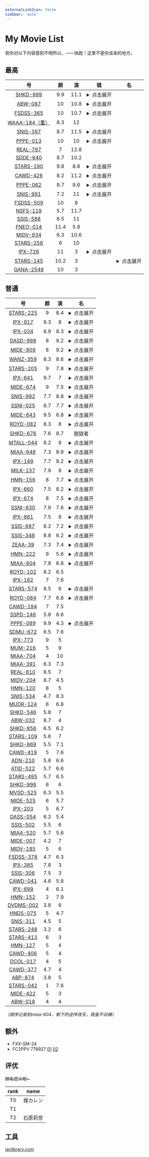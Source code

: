 ```yaml
---
externalLinkIcon: false
sidebar: 'auto'
---
```

# My Movie List
<div class="subtitle">若你对以下内容感到不明所以，——快跑！这里不是你该来的地方。</div>

## 最高
|号|颜|演|链|名|
| :--: | :--: | :--: | :--: | :--: |
|[SHKD-999](https://jable.tv/videos/shkd-999/)|9.9|11.1|<details><summary>点击展开</summary><p>magnet:?xt=urn:btih:210B775C018A5D487B1315A3DD2A3BD597DF59EA</p></details>|
|[ABW-087](https://www2.javhdporn.net/video/ABW-087/)|10|10.8|<details><summary>点击展开</summary><p>magnet:?xt=urn:btih:c8478e3aa5a20c599cd48638fb8faa02206a6d65</p></details>|
|[FSDSS-365](https://www2.javhdporn.net/video/FSDSS-365c/)|10|10.7|<details><summary>点击展开</summary><p>magnet:?xt=urn:btih:d43c655cb761cd2fab0a0df093a9c1e663cb6d5f</p></details>|
|[WAAA-184（重）](https://jable.tv/videos/waaa-184/)|8.3|12|
|[SNIS-397](https://www2.javhdporn.net/video/SNIS-397/)|8.7|11.5|<details><summary>点击展开</summary><p>magnet:?xt=urn:btih:11CAC397D8B472DCADD6DD7F58988D443D511B8C</p></details>|
|[PPPE-013](https://www2.javhdporn.net/video/PPPE-013c/)|10|10|<details><summary>点击展开</summary><p>magnet:?xt=urn:btih:484d3db110d9c7d8a47ff1f5e53433db32e58eba</p></details>|
|[REAL-797](https://tktube.com/videos/141768/real-797/)|7|12.8|
|[SDDE-640](https://missav.com/en/sdde-640)|8.7|10.2|
|[STARS-190](https://www2.javhdporn.net/video/STARS-190/)|9.8|8.8|<details><summary>点击展开</summary><p>magnet:?xt=urn:btih:b8197c436e07951dbe3a329fa7c2e1925cc003b4</p></details>|
|[CAWD-426](https://missav.com/cawd-426)|8.2|11.2|<details><summary>点击展开</summary><p>magnet:?xt=urn:btih:E49CBDB1DC6831BE08BB8119A348B6BCE23838B5</p></details>|
|[PPPE-062](https://www2.javhdporn.net/video/pppe-062)|9.7|8.6|<details><summary>点击展开</summary><p>magnet:?xt=urn:btih:9082F40E5DD827973FADA9D3583F6F766BC1107C</p></details>|
|[SNIS-991](https://www2.javhdporn.net/video/snis-991c)|7.2|11|<details><summary>点击展开</summary><p>magnet:?xt=urn:btih:1632088697942D97B912E7AAFE3B98A281AE7058</p></details>|
|[FSDSS-509](https://jable.tv/videos/fsdss-509/)|10|8|
|[NSFS-119](https://jable.tv/videos/nsfs-119/)|5.7|11.7|
|[SSIS-588](https://missav.com/ssis-588)|6.5|11|
|[FNEO-014](https://missav.com/fneo-014)|11.4|5.8|
|[MIDV-934](https://missav.com/mide-934)|6.3|10.6|
|[STARS-256](https://missav.com/stars-256)|6|10|
|[IPX-726](https://www2.javhdporn.net/video/ipx-726)|11|3|<details><summary>点击展开</summary><p>magnet:?xt=urn:btih:74ED6ED378FBD3B58224A057BF7B59E1298CB72A</p></details>|
|[STARS-145](https://missav.com/en/stars-145-uncensored-leak)|10.2|3||<details><summary>点击展开</summary><p>いち夏、覚醒。汁まみれ 汗だく舐め合い体液どろどろ！濃密に絡み合う濃度 200％のとてつもなくイヤラシイ性交 永野いち夏</p></details>|
|[GANA-2548](https://www5.javmost.com/GANA-2548/)|10|3|
## 普通

|号|颜|演|名|
| :--: | :--: | :--: | :--: |
|[STARS-225](https://njav.tv/en/v/stars-225-uncensored-leaked)|9|8.4|<details><summary>点击展开</summary><p>僕を助けてくれた大好きな女子が体育会系クズにレ × プされているのに… 青空ひかり</p><img src="https://pics.dmm.co.jp/mono/movie/adult/royd084/royd084pl.jpg" /></details>|
|[IPX-917](https://www2.javhdporn.net/video/ipx-917/)|9.3|8|<details><summary>点击展开</summary><p>「家出して来たって言うから泊めてあげるけどお前ヤラせろよ。」 家出娘の末路… 征服ハメ撮りレ × プ姦 桃乃木かな</p></details>|
|[IPX-034](https://missav.com/cn/ipx-034)|8.9|8.3|<details><summary>点击展开</summary><p>売られた愛嬢 幸せな家庭を襲った DQN グループの鬼畜訪問 相沢みなみ</p></details>|
|[DASD-998](https://www2.javhdporn.net/video/dasd-998c/)|8|9.2|<details><summary>点击展开</summary><p>女体化した俺は親友に求められるがまま、受け入れて、心も女になっていた。 天然美月</p></details>
|[MIDE-909](https://www4.javhdporn.net/video/mide-909/)|8|9.2|<details><summary>点击展开</summary><p>大嫌いな同級生の部屋に監禁されオシッコも許されなかった私… 七沢みあ</p></details>
|[WANZ-359](https://www2.javhdporn.net/video/WANZ-359c/)|8.3|8.6|<details><summary>点击展开</summary><p>新任女教師 残忍冷酷中出しレ × プ輪姦 つぼみ</p></details>
|[STARS-205](https://missav.com/ja/stars-205)|9|7.8|<details><summary>点击展开</summary><p>小柄な元アイドル美少女がデカチンでイキ狂う！ 限界イカセ 何回イっても止まらない巨根超絶激ピストン 永野いち夏</p></details>
|[IPX-641](https://missav.com/cn/ipx-641)|9.7|7|<details><summary>点击展开</summary><p>旦那への罪悪感を覚えつつ今日も義父の濃密レ●プに繰り返し絶頂を… 楓カレン</p></details>
|[MIDE-674](https://missav.com/mide-674)|9|7.5|<details><summary>点击展开</summary><p>肩こりを軽減させるおっぱいストレッチで性感刺激マッサージ イヤと言えない無口な女子大生を狙うパーソナルトレーナー 水卜さくら</p></details>
|[SNIS-992](https://www2.javhdporn.net/video/snis-992/)|7.7|8.8|<details><summary>点击展开</summary><p>女子校生鬼畜輪姦レ●プ～標的にされた性処理生徒会長～ 橋本ありな</p></details>
|[SSNI-025](https://missav.com/ssni-025)|8.7|7.7|<details><summary>点击展开</summary><p>女子校生の美乳がチラリ・ポロリ 水トさくら</p></details>
|[MIDE-643](https://tktube.com/videos/28454/mide-643c2/)|9.5|6.8|<details><summary>点击展开</summary><p>女子大生サイレント輪姦レ × プ ～助けを呼んで周りにバレるのが怖くて声を押し殺し屈辱ケイレン絶頂～ 水卜さくら</p></details>
|[ROYD-082](https://www2.javhdporn.net/video/ROYD-082c/)|8.3|8|<details><summary>点击展开</summary><p>血のつながりがないと知った僕と妹… 本当は両想いなのに、他の男にヤられる妹を見てしまい欲望が爆発した僕はついに妹を犯してしまい… 花狩まい</p></details>
[SHKD-676](https://www4.javhdporn.net/video/shkd-676-decensored/)|7.6|8.7|脱獄者|
|[MTALL-044](https://www2.javhdporn.net/video/mtall-044/)|8.2|8|<details><summary>点击展开</summary><p>【ピンク過ぎ】が原因で乳首イジメに合い感度限界突破して乳首イキ潮吹かす女子○生 上坂めい</p></details>
|[MIAA-648](https://www2.javhdporn.net/video/miaa-648/)|7.3|8.9|<details><summary>点击展开</summary><p>僕を助けてくれる幼なじみがいじめっこに犯●れているのを見て勃起した 東條なつ</p></details>
|[IPX-149](https://en.jable.tv/videos/ipx-149/?lang=jp)|7.7|8.2|<details><summary>点击展开</summary><p>初凌辱 純潔女子大生につけ込んだ狂気ストーカーに堕とされて… 桜空もも</p></details>
|[MILK-137](https://jable.tv/videos/milk-137/)|7.9|8|<details><summary>点击展开</summary><p>むしゃぶりつきたくなる超スリム清純系美少女を接吻教育 監禁拘束して全身がふやけるまで舐め倒す開発調教 倉本すみれ</p></details>
|[HMN-156](https://www2.javhdporn.net/video/hmn-156)|8|7.7|<details><summary>点击展开</summary><p></p></details>
|[IPX-660](https://missav.com/ipx-660)|7.5|8.2|<details><summary>点击展开</summary><p>初恋の新人女子マネージャーは合宿中の自由時間 60 分で汗だく絶倫先輩たちに寝取られ中出し輪●されています… 上坂めい</p></details>
|[IPX-674](https://missav.com/cn/ipx-674)|8|7.5|<details><summary>点击展开</summary><p>ユメカウツツカ 日間 1 位 週間 1 位 月間 1 位 大人気同人コミックを S 級超単体女優で実写化！！ 桜空もも</p></details>
|[SSNI-630](https://missav.com/cn/ssni-630)|7.9|7.6|<details><summary>点击展开</summary><p>電車の中で女をイかせる競技会に参加させられた私の 1 年間の記録 天使もえ</p></details>
|[IPX-881](https://www2.javhdporn.net/video/ipx-881)|7.5|8|<details><summary>点击展开</summary><p>幼少期から面倒を見てくれた中年オヤジに突然犯●れて… 親には言えない入浴約 15 分間の背徳性交 二葉エマ</p></details>
|[SSIS-687](https://www5.javmost.com/SSIS-687/)|8.2|7.2|<details><summary>点击展开</summary><p>大嫌いな義父の汚いイチモツを上下の穴にぶち込まれた不幸な連れ子「でも… おぞましいアレがなぜかまた欲しいの…」 香水じゅん</p></details>
|[SSIS-348](https://www2.javhdporn.net/video/SSIS-348c/)|8.8|6.2|<details><summary>点击展开</summary><p>「ウブでめちゃくちゃ押しに弱い」彼女の妹に欲情し、こっそりハメ続けた最低な僕。 小倉七海</p></details>
|[ZEAA-39](https://www2.javhdporn.net/video/zeaa-39)|7.3|7.4|<details><summary>点击展开</summary><p>若妻の子宮にザーメンぶっかけ 変態義父の狂った性欲 有坂深雪</p></details>
|[HMN-222](https://www2.javhdporn.net/video/hmn-222/)|9|5.6|<details><summary>点击展开</summary><p>血がつながってない義理姉と弟が両親の不在中にこっそり SEX をしているのを見て発情した妹も混ざって逆 3P ハーレム中出し近親相姦 松本いちか 森日向子</p></details>
|[MIAA-604](https://www2.javhdporn.net/video/MIAA-604c/)|7.8|6.8|<details><summary>点击展开</summary><p>薬で眠らせた娘を異常絶倫のオヤジ達に売ってます。 （1 時間 / ピル服用済 / 現金のみ / 各種オプション相談） 松本いちか</p></details>
|[ROYD-102](https://missav.com/royd-102)|8.2|6.5|
|[IPX-182](https://missav.com/zh/ipx-182)|7|7.6|
|[STARS-574](https://www2.javhdporn.net/video/stars-574)|8.5|6|<details><summary>点击展开</summary><p>『親が娘にセックスを教える時代になりました。』家族で義務 SEX 性教育をすることになった日本 朝田ひまり</p></details>
|[ROYD-084](https://www2.javhdporn.net/video/ROYD-084c/)|7.7|6.8|<details><summary>点击展开</summary><p>絶対に孕ませてやる！ずっと好きだった姉が結婚するので、ボクの子供を妊娠するまで 72 時間ハメまくって 1 滴残らず種付けして犯った！ 三舩みすず</p></details>
|[CAWD-194](https://www2.javhdporn.net/video/cawd-194)|7|7.5|
|[SSPD-146](https://missav.com/sspd-146)|5.8|8.6|
|[PPPE-089](https://jable.tv/videos/pppe-089/)|9.9|4.3|<details><summary>点击展开</summary><p>会社の飲み会で終電を逃した僕に「うちに泊まっていきます？」と巨乳の後輩女子が小悪魔な囁き。部屋着の胸チラ誘惑に負けて何度も SEX した 楪カレン</p></details>|
|[SDMU-672](https://missav.com/sdmu-672)|6.5|7.6|
|[IPX-773](https://www2.javhdporn.net/video/ipx-773/)|9|5|
|[MUM-216](https://www.japteenx.com/video/3639/mum-216-have-fun-with-short-girls-the-favorite-bed-sharing-reflexology-therapeutic-massage)|5|9|
|[MIAA-704](https://jable.tv/videos/miaa-704/)|4|10|
|[MIAA-391](https://www2.javhdporn.net/video/miaa-391)|6.3|7.3|
|[REAL-810](https://missav.com/real-810)|6.5|7|
|[MIDV-204](https://www2.javhdporn.net/video/midv-204c)|8.7|4.5|
|[HMN-120](https://www2.javhdporn.net/video/HMN-120c/)|8|5|
|[SNIS-534](https://missav.com/cn/snis-534)|4.7|8.3|
|[MUDR-124](https://www2.javhdporn.net/video/mudr-124c)|6|6.8|
|[SHKD-546](https://njav.tv/en/v/shkd-546-uncensored-leaked)|5.8|7|
|[ABW-032](https://missav.com/abw-032)|8.7|4|
|[SHKD-856](https://missav.com/cn/shkd-856)|6.5|6.2|
|[STARS-109](https://missav.com/stars-109)|5.6|7|
|[SHKD-869](https://missav.com/cn/shkd-869)|5.5|7.1|
|[CAWD-419](https://www2.javhdporn.net/video/cawd-419)|5|7.6|
|[ADN-210](https://www.eporner.com/video-jIs39qWwrxd/adn-210/)|5.8|6.6|
|[ATID-522](https://www2.javhdporn.net/video/atid-522)|5.7|6.6|
|[STARS-495](https://www2.javhdporn.net/video/stars-495c/)|5.7|6.5|
|[SHKD-996](https://www2.javhdporn.net/video/shkd-996)|6|6|
|[MVSD-525](https://jable.tv/videos/mvsd-525/)|6.3|5.5|
|[MIDE-525](https://www2.javhdporn.net/video/mide-525)|6|5.7|
|[IPX-203](https://missav.com/ipx-203)|5|6.7|
|[DASS-054](https://www2.javhdporn.net/video/dass-054c/)|6.2|5.4|
|[SSIS-502](https://www2.javhdporn.net/video/ssis-502)|5.5|6|
|[MIAA-520](https://missav.com/en/miaa-520)|5.7|5.6|
|[MIDE-007](https://missav.com/mide-007)|4.2|7|
|[MIDV-185](https://www2.javhdporn.net/video/midv-185)|5|6|
|[FSDSS-378](https://www2.javhdporn.net/video/fsdss-378/)|4.7|6.3|
|[IPX-385](https://missav.com/en/ipx-385)|7.8|3|
|[SSIS-306](https://jable.tv/videos/ssis-306/)|7.5|3|
|[CAWD-041](https://www2.javhdporn.net/video/cawd-041)|4.6|5.8|
|[IPX-699](https://www2.javhdporn.net/video/ipx-699)|4|6.1|
|[HMN-152](https://www2.javhdporn.net/video/hmn-152c)|2|7.9|
|[DVDMS-002](https://missav.com/dvdms-002)|3.8|6|
|[HNDS-075](https://www2.javhdporn.net/video/HNDS-075c/)|5|4.7|
|[SNIS-311](https://missav.com/snis-311)|4.5|5|
|[STARS-248](https://www2.javhdporn.net/video/stars-248c)|3.2|6|
|[STARS-413](https://www2.javhdporn.net/video/stars-413c/)|6|3|
|[HMN-127](https://www2.javhdporn.net/video/HMN-127c/)|5|4|
|[CAWD-406](https://www2.javhdporn.net/video/cawd-406)|5|4|
|[DCOL-017](https://www2.javhdporn.net/video/dcol-017c)|4|5|
|[CAWD-377](https://www2.javhdporn.net/video/cawd-377/)|4.7|4|
|[ABP-874](https://www2.javhdporn.net/video/ABP-874/)|3.8|5|
|[STARS-042](https://sextb.net/stars-042-us)|1|7.6|
|[MIDE-422](https://www2.javhdporn.net/video/mide-422)|5|3|
|[ABW-018](https://www2.javhdporn.net/video/abw-018/)|4|4|

*（顺序记录到miaa-604，剩下的逆序改天，我鉴不动辣）*

## 额外

* FXX-SM-24
* FC2PPV 778927 [01](https://jp.xero.porn/video/z6jtbjln09icqbaj24440) [02](https://www.tokyomotion.net/video/592838/%E7%84%A1%E4%BF%AE%E6%AD%A3-fc2ppv-778927-%E3%81%A1%E3%82%85%E3%81%B1%E7%8E%8B-%E3%81%93%E3%81%A8%E3%82%8A19%E6%AD%B3icup-%E8%B6%85s%E7%B4%9A-%E7%A5%9E%E4%B9%B3-02)

## 评优
~~顾名思义啦\~~~

|rank|name|
| :-: | :-: |
|T0|楪カレン|
|T1||
|T2|石原莉奈|

## 工具
[javlibrary.com](https://www.javlibrary.com/cn/)